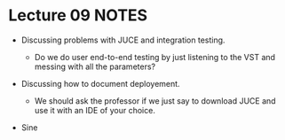 # Lecture 09 NOTES

* Discussing problems with JUCE and integration testing.

  * Do we do user end-to-end testing by just listening to the VST and messing with all the parameters?

* Discussing how to document deployement.
  * We should ask the professor if we just say to download JUCE and use it with an IDE of your choice. 
  
* Sine
  
